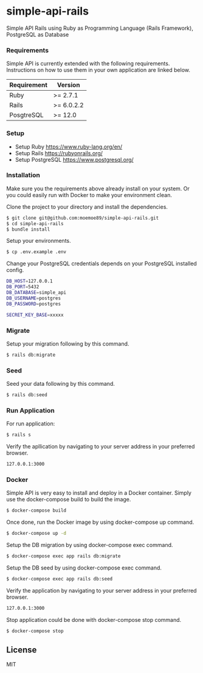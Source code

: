# simple-api-rails #
Simple API Rails using Ruby as Programming Language (Rails Framework), PostgreSQL as Database

### Requirements
Simple API is currently extended with the following requirements. Instructions on how to use them in your own application are linked below.

| Requirement | Version    |
| ----------- | ---------- |
| Ruby        | >= 2.7.1   |
| Rails       | >= 6.0.2.2 |
| PosgtreSQL  | >= 12.0    |

### Setup
* Setup Ruby <https://www.ruby-lang.org/en/>
* Setup Rails <https://rubyonrails.org/>
* Setup PostgreSQL <https://www.postgresql.org/>

### Installation
Make sure you the requirements above already install on your system. Or you could easily run with Docker to make your environment clean.

Clone the project to your directory and install the dependencies.
```sh
$ git clone git@github.com:moemoe89/simple-api-rails.git
$ cd simple-api-rails
$ bundle install
```

Setup your environments.
```sh
$ cp .env.example .env
```
Change your PostgreSQL credentials depends on your PostgreSQL installed config.
```sh
DB_HOST=127.0.0.1
DB_PORT=5432
DB_DATABASE=simple_api
DB_USERNAME=postgres
DB_PASSWORD=postgres

SECRET_KEY_BASE=xxxxx
```

### Migrate
Setup your migration following by this command.
```sh
$ rails db:migrate
```

### Seed
Seed your data following by this command.
```sh
$ rails db:seed
```

### Run Application
For run application:
```sh
$ rails s
```

Verify the apllication by navigating to your server address in your preferred browser.

```sh
127.0.0.1:3000
```

### Docker
Simple API is very easy to install and deploy in a Docker container. Simply use the docker-compose build to build the image.

```sh
$ docker-compose build
```
Once done, run the Docker image by using docker-compose up command.

```sh
$ docker-compose up -d
```

Setup the DB migration by using docker-compose exec command.
```sh
$ docker-compose exec app rails db:migrate
```

Setup the DB seed by using docker-compose exec command.
```sh
$ docker-compose exec app rails db:seed
```

Verify the application by navigating to your server address in your preferred browser.

```sh
127.0.0.1:3000
```

Stop application could be done with docker-compose stop command.
```sh
$ docker-compose stop
```

License
----

MIT